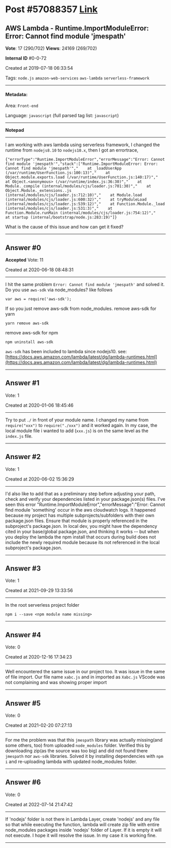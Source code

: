 
# Post \#57088357 [Link](https://stackoverflow.com/questions/57088357/)

## AWS Lambda - Runtime.ImportModuleError: Error: Cannot find module 'jmespath'

**Vote**: 17 (290/702) **Views**: 24169 (269/702) 

**Internal ID** \#0-0-72

Created at 2019-07-18 06:33:54

Tags: `node.js` `amazon-web-services` `aws-lambda` `serverless-framework`

----------

#### Metadata:

Area: `Front-end`

Language: `javascript` (full parsed tag list: `javascript`)

----------

**Notepad**


----------

I am working with aws lambda using serverless framework, I changed the runtime from `nodejs8.10` to `nodejs10.x`, then I got an errortrace, 

```
{"errorType":"Runtime.ImportModuleError","errorMessage":"Error: Cannot find module 'jmespath'","stack":["Runtime.ImportModuleError: Error: Cannot find module 'jmespath'","    at _loadUserApp (/var/runtime/UserFunction.js:100:13)","    at Object.module.exports.load (/var/runtime/UserFunction.js:140:17)","    at Object.<anonymous> (/var/runtime/index.js:36:30)","    at Module._compile (internal/modules/cjs/loader.js:701:30)","    at Object.Module._extensions..js (internal/modules/cjs/loader.js:712:10)","    at Module.load (internal/modules/cjs/loader.js:600:32)","    at tryModuleLoad (internal/modules/cjs/loader.js:539:12)","    at Function.Module._load (internal/modules/cjs/loader.js:531:3)","    at Function.Module.runMain (internal/modules/cjs/loader.js:754:12)","    at startup (internal/bootstrap/node.js:283:19)"]}
```


What is the cause of this issue and how can get it fixed?


----------
        
## Answer \#0

**Accepted** Vote: 11

Created at 2020-06-18 08:48:31

------------

I hit the same problem `Error: Cannot find module 'jmespath'` and solved it.
Do you use `aws-sdk` via node_modules? like follows
```
var aws = require('aws-sdk');
```

If so you just remove aws-sdk from node_modules.
remove aws-sdk for yarn
```
yarn remove aws-sdk
```

remove aws-sdk for npm
```
npm uninstall aws-sdk
```

`aws-sdk` has been included to lambda since nodejs10.
see: [https://docs.aws.amazon.com/lambda/latest/dg/lambda-runtimes.html](https://docs.aws.amazon.com/lambda/latest/dg/lambda-runtimes.html)


------------
    
    
## Answer \#1

 Vote: 1

Created at 2020-01-06 18:45:46

------------

Try to put `./` in front of your module name. I changed my name from `require("xxx")` to `require("./xxx")` and it worked again. In my case, the local module file i wanted to add (`xxx.js`) is on the same level as the `index.js` file.


------------
    
    
## Answer \#2

 Vote: 1

Created at 2020-06-02 15:36:29

------------

I'd also like to add that as a preliminary step before adjusting your path, check and verify your dependencies listed in your package.json(s) files.
I've seen this error "Runtime.ImportModuleError","errorMessage":"Error: Cannot find module 'something' occur in the aws cloudwatch logs. 
It happened because my project has multiple subprojects/subfolders with their own package.json files.  Ensure that module is properly referenced in the subproject's package.json.
In local dev, you might have the dependency cited in your base/global package.json, and thinking it works -- but when you deploy the lambda the npm install that occurs during build does not include the newly required module because its not referenced in the local subproject's package.json.     


------------
    
    
## Answer \#3

 Vote: 1

Created at 2021-09-29 13:33:56

------------

In the root serverless project folder
```
npm i --save <npm module name missing>
```



------------
    
    
## Answer \#4

 Vote: 0

Created at 2020-12-16 17:34:23

------------

Well encountered the same issue in our project too.
It was issue in the same of file import.
Our file name `xabc.js` and in imported as `Xabc.js`
VScode was not complaining and was showing proper import


------------
    
    
## Answer \#5

 Vote: 0

Created at 2021-02-20 07:27:13

------------

For me the problem was that this `jmespath` library was actually missing(and some others, too) from uploaded `node_modules` folder.
Verified this by downloading zip(as the source was too big) and did not found there `jmespath` nor `aws-sdk` libraries.
Solved it by installing dependencies with `npm i` and re-uploading lambda with updated node_modules folder.


------------
    
    
## Answer \#6

 Vote: 0

Created at 2022-07-14 21:47:42

------------

If 'nodejs' folder  is not there in Lambda Layer, create 'nodejs' and any file so that while executing the function, lambda will create zip file with entire node_modules packages inside 'nodejs' folder of Layer. If it is empty it will not execute. I hope it will resolve the issue. In my case it is working fine.


------------
    
    